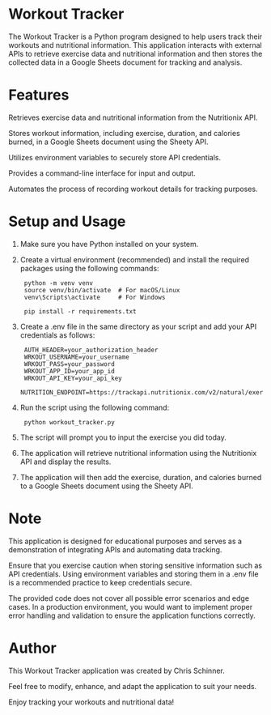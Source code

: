 # Workout Tracker
The Workout Tracker is a Python program designed to help users track their workouts and nutritional information. This application interacts with external APIs to retrieve exercise data and nutritional information and then stores the collected data in a Google Sheets document for tracking and analysis.

# Features
Retrieves exercise data and nutritional information from the Nutritionix API.

Stores workout information, including exercise, duration, and calories burned, in a Google Sheets document using the Sheety API.

Utilizes environment variables to securely store API credentials.

Provides a command-line interface for input and output.

Automates the process of recording workout details for tracking purposes.

# Setup and Usage
1. Make sure you have Python installed on your system.

2. Create a virtual environment (recommended) and install the required packages using the following commands:

        python -m venv venv
        source venv/bin/activate  # For macOS/Linux
        venv\Scripts\activate     # For Windows

        pip install -r requirements.txt

3. Create a .env file in the same directory as your script and add your API credentials as follows:

        AUTH_HEADER=your_authorization_header
        WRKOUT_USERNAME=your_username
        WRKOUT_PASS=your_password
        WRKOUT_APP_ID=your_app_id
        WRKOUT_API_KEY=your_api_key
        NUTRITION_ENDPOINT=https://trackapi.nutritionix.com/v2/natural/exercise

4. Run the script using the following command:

        python workout_tracker.py


5. The script will prompt you to input the exercise you did today.

6. The application will retrieve nutritional information using the Nutritionix API and display the results.

7. The application will then add the exercise, duration, and calories burned to a Google Sheets document using the Sheety API.

# Note
This application is designed for educational purposes and serves as a demonstration of integrating APIs and automating data tracking.

Ensure that you exercise caution when storing sensitive information such as API credentials. Using environment variables and storing them in a .env file is a recommended practice to keep credentials secure.

The provided code does not cover all possible error scenarios and edge cases. In a production environment, you would want to implement proper error handling and validation to ensure the application functions correctly.

# Author
This Workout Tracker application was created by Chris Schinner.

Feel free to modify, enhance, and adapt the application to suit your needs. 

Enjoy tracking your workouts and nutritional data!
